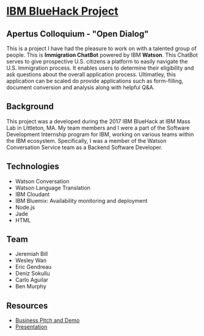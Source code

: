 
# [IBM BlueHack Project](https://apertus-colloquium.mybluemix.net/)
## Apertus Colloquium - "Open Dialog" 
This is a project I have had the pleasure to work on with a talented group of people. This is **Immigration ChatBot** powered by IBM **Watson**. This ChatBot serves to give prospective U.S. citizens a platform to easily navigate the U.S. Immigration process. It enables users to determine their eligibility and ask questions about the overall application process. Ultimatley, this application can be scaled do provide applications such as form-filling, document conversion and analysis along with helpful Q&A.

## Background
This project was a developed during the 2017 IBM BlueHack at IBM Mass Lab in Littleton, MA. My team members and I were a part of the Software Development Internship program for IBM, working on various teams within the IBM ecosystem. Specifically, I was a member of the Watson Conversation Service team as a Backend Software Developer.

## Technologies
- Watson Conversation
- Watson Language Translation
- IBM Cloudant 
- IBM Bluemix: Availability monitoring and deployment
- Node.js
- Jade 
- HTML

## Team
- Jeremiah Bill
- Wesley Wan
- Eric Gendreau 
- Deniz Sokullu 
- Carlo Aguilar 
- Ben Murphy 

## Resources
- [Business Pitch and Demo](https://www.youtube.com/watch?v=618qJOPiPeg)
- [Presentation](https://github.com/jer96/IBM-Hackathon-ChatBot/blob/master/apertus_colloquium.pdf)

